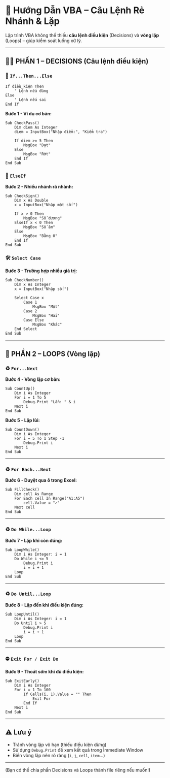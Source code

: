 # 🔀 Hướng Dẫn VBA – Câu Lệnh Rẻ Nhánh & Lặp

Lập trình VBA không thể thiếu **câu lệnh điều kiện** (Decisions) và **vòng lặp** (Loops) – giúp kiểm soát luồng xử lý.

---

## 🧍️‍♂️ PHẦN 1 – DECISIONS (Câu lệnh điều kiện)

### 👊 `If...Then...Else`

```vba
If điều_kiện Then
    ' Lệnh nếu đúng
Else
    ' Lệnh nếu sai
End If
```

**Bước 1 - Ví dụ cơ bản:**

```vba
Sub CheckPass()
    Dim diem As Integer
    diem = InputBox("Nhập điểm:", "Kiểm tra")

    If diem >= 5 Then
        MsgBox "Đạt"
    Else
        MsgBox "Rớt"
    End If
End Sub
```

### 🔁 `ElseIf`

**Bước 2 - Nhiều nhánh rã nhành:**

```vba
Sub CheckSign()
    Dim x As Double
    x = InputBox("Nhập một số:")

    If x > 0 Then
        MsgBox "Số dương"
    ElseIf x < 0 Then
        MsgBox "Số âm"
    Else
        MsgBox "Bằng 0"
    End If
End Sub
```

### 🛠️ `Select Case`

**Bước 3 - Trường hợp nhiều giá trị:**

```vba
Sub CheckNumber()
    Dim x As Integer
    x = InputBox("Nhập số:")

    Select Case x
        Case 1
            MsgBox "Một"
        Case 2
            MsgBox "Hai"
        Case Else
            MsgBox "Khác"
    End Select
End Sub
```

---

## 🔀 PHẦN 2 – LOOPS (Vòng lặp)

### ♻️ `For...Next`

**Bước 4 - Vòng lặp cơ bản:**

```vba
Sub CountUp()
    Dim i As Integer
    For i = 1 To 5
        Debug.Print "Lần: " & i
    Next i
End Sub
```

**Bước 5 - Lặp lùi:**

```vba
Sub CountDown()
    Dim i As Integer
    For i = 5 To 1 Step -1
        Debug.Print i
    Next i
End Sub
```

---

### ♻️ `For Each...Next`

**Bước 6 - Duyệt qua ô trong Excel:**

```vba
Sub FillCheck()
    Dim cell As Range
    For Each cell In Range("A1:A5")
        cell.Value = "✓"
    Next cell
End Sub
```

---

### ♻️ `Do While...Loop`

**Bước 7 - Lặp khi còn đúng:**

```vba
Sub LoopWhile()
    Dim i As Integer: i = 1
    Do While i <= 5
        Debug.Print i
        i = i + 1
    Loop
End Sub
```

---

### ♻️ `Do Until...Loop`

**Bước 8 - Lặp đến khi điều kiện đúng:**

```vba
Sub LoopUntil()
    Dim i As Integer: i = 1
    Do Until i > 5
        Debug.Print i
        i = i + 1
    Loop
End Sub
```

---

### ⛔️ `Exit For / Exit Do`

**Bước 9 - Thoát sớm khi đủ điều kiện:**

```vba
Sub ExitEarly()
    Dim i As Integer
    For i = 1 To 100
        If Cells(i, 1).Value = "" Then
            Exit For
        End If
    Next i
End Sub
```

---

## ⚠️ Lưu ý

* Tránh vòng lặp vô hạn (thiếu điều kiện dừng)
* Sử dụng `Debug.Print` để xem kết quả trong Immediate Window
* Biến vòng lặp nên rõ ràng (`i`, `j`, `cell`, `item`...)

---

(Bạn có thể chia phần Decisions và Loops thành file riêng nếu muốn!)
